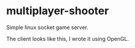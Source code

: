 # multiplayer-shooter

Simple linux socket game server.

The client looks like this, I wrote it using OpenGL.


